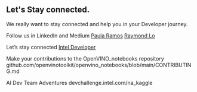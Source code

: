 ## Let's Stay connected.

We really want to stay connected and help you in your Developer journey.

Follow us in LinkedIn and Medium
[Paula Ramos](linkedin.com/in/paula-ramos-41097319/)
[Raymond Lo](linkedin.com/in/raymondlo84/)

Let’s stay connected
[Intel Developer](intel.com/content/www/us/en/forms/developer/edge-5g/stay-connected.html)

Make your contributions to the OpenVINO_notebooks repository
github.com/openvinotoolkit/openvino_notebooks/blob/main/CONTRIBUTING.md

AI Dev Team Adventures
devchallenge.intel.com/na_kaggle
